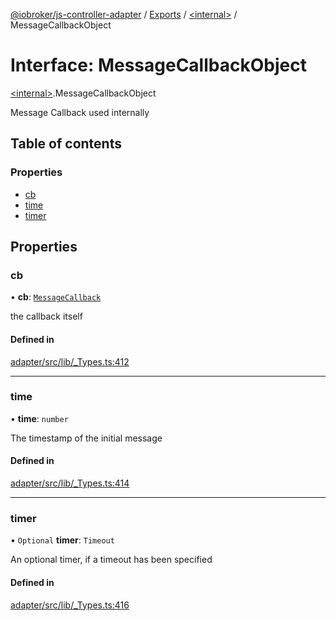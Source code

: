 [@iobroker/js-controller-adapter](../README.md) / [Exports](../modules.md) / [\<internal\>](../modules/internal_.md) / MessageCallbackObject

# Interface: MessageCallbackObject

[\<internal\>](../modules/internal_.md).MessageCallbackObject

Message Callback used internally

## Table of contents

### Properties

- [cb](internal_.MessageCallbackObject.md#cb)
- [time](internal_.MessageCallbackObject.md#time)
- [timer](internal_.MessageCallbackObject.md#timer)

## Properties

### cb

• **cb**: [`MessageCallback`](../modules/internal_.md#messagecallback)

the callback itself

#### Defined in

[adapter/src/lib/_Types.ts:412](https://github.com/ioBroker/ioBroker.js-controller/blob/e4f9cfa5/packages/adapter/src/lib/_Types.ts#L412)

___

### time

• **time**: `number`

The timestamp of the initial message

#### Defined in

[adapter/src/lib/_Types.ts:414](https://github.com/ioBroker/ioBroker.js-controller/blob/e4f9cfa5/packages/adapter/src/lib/_Types.ts#L414)

___

### timer

• `Optional` **timer**: `Timeout`

An optional timer, if a timeout has been specified

#### Defined in

[adapter/src/lib/_Types.ts:416](https://github.com/ioBroker/ioBroker.js-controller/blob/e4f9cfa5/packages/adapter/src/lib/_Types.ts#L416)
